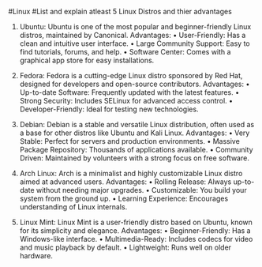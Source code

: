 #Linux
#List and explain atleast 5 Linux Distros and thier advantages

1. Ubuntu: Ubuntu is one of the most popular and beginner-friendly Linux distros, maintained by Canonical.
Advantages:
•	User-Friendly: Has a clean and intuitive user interface.
•	Large Community Support: Easy to find tutorials, forums, and help.
•	Software Center: Comes with a graphical app store for easy installations. 

2. Fedora: Fedora is a cutting-edge Linux distro sponsored by Red Hat, designed for developers and open-source contributors.
Advantages:
•	Up-to-date Software: Frequently updated with the latest features.
•	Strong Security: Includes SELinux for advanced access control.
•	Developer-Friendly: Ideal for testing new technologies.

3. Debian: Debian is a stable and versatile Linux distribution, often used as a base for other distros like Ubuntu and Kali Linux.
Advantages:
•	Very Stable: Perfect for servers and production environments.
•	Massive Package Repository: Thousands of applications available.
•	Community Driven: Maintained by volunteers with a strong focus on free software.

4.  Arch Linux: Arch is a minimalist and highly customizable Linux distro aimed at advanced users.
Advantages:
•	Rolling Release: Always up-to-date without needing major upgrades.
•	Customizable: You build your system from the ground up.
•	Learning Experience: Encourages understanding of Linux internals.

5.  Linux Mint: Linux Mint is a user-friendly distro based on Ubuntu, known for its simplicity and elegance.
Advantages:
•	Beginner-Friendly: Has a Windows-like interface.
•	Multimedia-Ready: Includes codecs for video and music playback by default.
•	Lightweight: Runs well on older hardware.

